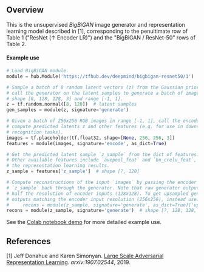 ## Overview

This is the unsupervised *BigBiGAN* image generator and representation learning
model described in [1], corresponding to the penultimate row of Table 1
("ResNet (&#8593; Encoder LR)") and the "BigBiGAN / ResNet-50" rows of
Table 2.

#### Example use
```python
# Load BigBiGAN module.
module = hub.Module('https://tfhub.dev/deepmind/bigbigan-resnet50/1')

# Sample a batch of 8 random latent vectors (z) from the Gaussian prior. Then
# call the generator on the latent samples to generate a batch of images with
# shape [8, 128, 128, 3] and range [-1, 1].
z = tf.random.normal([8, 120])  # latent samples
gen_samples = module(z, signature='generate')

# Given a batch of 256x256 RGB images in range [-1, 1], call the encoder to
# compute predicted latents z and other features (e.g. for use in downstream
# recognition tasks).
images = tf.placeholder(tf.float32, shape=[None, 256, 256, 3])
features = module(images, signature='encode', as_dict=True)

# Get the predicted latent sample `z_sample` from the dict of features.
# Other available features include `avepool_feat` and `bn_crelu_feat`, used in
# the representation learning results.
z_sample = features['z_sample']  # shape [?, 120]

# Compute reconstructions of the input `images` by passing the encoder's output
# `z_sample` back through the generator. Note that raw generator outputs are
# half the resolution of encoder inputs (128x128). To get upsampled generator
# outputs matching the encoder input resolution (256x256), instead use:
#     recons = module(z_sample, signature='generate', as_dict=True)['upsampled']
recons = module(z_sample, signature='generate')  # shape [?, 128, 128, 3]
```

See the [Colab notebook demo](//colab.research.google.com/github/tensorflow/hub/blob/master/examples/colab/bigbigan_with_tf_hub.ipynb)
for more detailed example use.

## References

[1] Jeff Donahue and Karen Simonyan.
[Large Scale Adversarial Representation Learning](https://arxiv.org/abs/1907.02544).
*arxiv:1907.02544*, 2019.